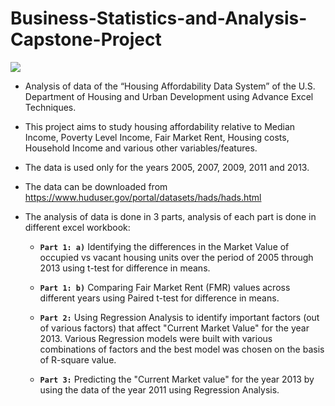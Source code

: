 # Business-Statistics-and-Analysis-Capstone-Project

<img src = "https://github.com/Laxman-Lakhan/Business-Statistics-and-Analysis-Capstone-Project/blob/33e95631376836b6cafc88ac257ef28959606333/images.png">

- Analysis of data of the “Housing Affordability Data System” of the U.S. Department of Housing and Urban Development using Advance Excel Techniques. 

- This project aims to study housing affordability relative to Median Income, Poverty Level Income, Fair Market Rent, Housing costs, Household Income and various other variables/features. 
- The data is used only for the years 2005, 2007, 2009, 2011 and 2013.
- The data can be downloaded from https://www.huduser.gov/portal/datasets/hads/hads.html

- The analysis of data is done in 3 parts, analysis of each part is done in different excel workbook:

    - **`Part 1: a)`** Identifying the differences in the Market Value of occupied vs vacant housing units over the period of 2005 through 2013 using t-test for difference in means.

    - **`Part 1: b)`** Comparing Fair Market Rent (FMR) values across different years using Paired t-test for difference in means.

    - **`Part 2:`** Using Regression Analysis to identify important factors (out of various factors) that affect "Current Market Value" for the year 2013. Various Regression models were built with various combinations of factors and the best model was chosen on the basis of R-square value.

    - **`Part 3:`** Predicting the "Current Market value" for the year 2013 by using the data of the year 2011 using Regression Analysis.
